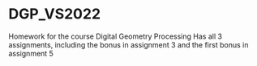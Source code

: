 # DGP_VS2022
Homework for the course Digital Geometry Processing
Has all 3 assignments, including the bonus in assignment 3 and the first bonus in assignment 5 
